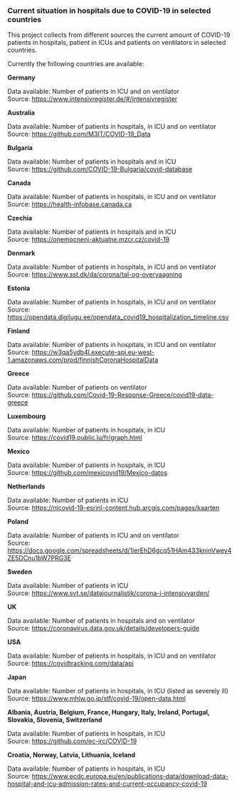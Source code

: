### Current situation in hospitals due to COVID-19 in selected countries

This project collects from different sources the current amount of COVID-19 
patients in hospitals, patient in ICUs and patients on ventilators 
in selected countries.

Currently the following countries are available:

**Germany**

Data available: Number of patients in ICU and on ventilator  
Source: https://www.intensivregister.de/#/intensivregister

**Australia**

Data available: Number of patients in hospitals, in ICU and on ventilator  
Source: https://github.com/M3IT/COVID-19_Data

**Bulgaria**

Data available: Number of patients in hospitals and in ICU  
Source: https://github.com/COVID-19-Bulgaria/covid-database

**Canada**

Data available: Number of patients in hospitals, in ICU and on ventilator  
Source: https://health-infobase.canada.ca

**Czechia**

Data available: Number of patients in hospitals and in ICU  
Source: https://onemocneni-aktualne.mzcr.cz/covid-19

**Denmark**

Data available: Number of patients in hospitals, in ICU and on ventilator  
Source: https://www.sst.dk/da/corona/tal-og-overvaagning

**Estonia**

Data available: Number of patients in hospitals, in ICU and on ventilator  
Source: https://opendata.digilugu.ee/opendata_covid19_hospitalization_timeline.csv

**Finland**

Data available: Number of patients in hospitals, in ICU and on ventilator  
Source: https://w3qa5ydb4l.execute-api.eu-west-1.amazonaws.com/prod/finnishCoronaHospitalData

**Greece**

Data available: Number of patients on ventilator  
Source: https://github.com/Covid-19-Response-Greece/covid19-data-greece

**Luxembourg**

Data available: Number of patients in hospitals, in ICU  
Source: https://covid19.public.lu/fr/graph.html

**Mexico**

Data available: Number of patients in hospitals, in ICU  
Source: https://github.com/mexicovid19/Mexico-datos

**Netherlands**

Data available: Number of patients in ICU  
Source: https://nlcovid-19-esrinl-content.hub.arcgis.com/pages/kaarten

**Poland**

Data available: Number of patients in ICU and on ventilator  
Source: https://docs.google.com/spreadsheets/d/1ierEhD6gcq51HAm433knjnVwey4ZE5DCnu1bW7PRG3E

**Sweden**

Data available: Number of patients in ICU   
Source: https://www.svt.se/datajournalistik/corona-i-intensivvarden/

**UK**

Data available: Number of patients in hospitals and on ventilator  
Source: https://coronavirus.data.gov.uk/details/developers-guide

**USA**

Data available: Number of patients in hospitals, in ICU and on ventilator  
Source: https://covidtracking.com/data/api

**Japan**

Data available: Number of patients in hospitals, in ICU (listed as severely ill)  
Source: https://www.mhlw.go.jp/stf/covid-19/open-data.html

**Albania, Austria, Belgium, France, Hungary, Italy, Ireland,
             Portugal, Slovakia, Slovenia, Switzerland**
             
Data available: Number of patients in hospitals, in ICU  
Source: https://github.com/ec-jrc/COVID-19

**Croatia, Norway, Latvia, Lithuania, Iceland**

Data available: Number of patients in hospitals, in ICU  
Source: https://www.ecdc.europa.eu/en/publications-data/download-data-hospital-and-icu-admission-rates-and-current-occupancy-covid-19
